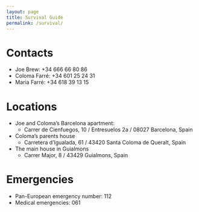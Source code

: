 ```yaml
---
layout: page
title: Survival Guide
permalink: /survival/
---
```



# Contacts

- Joe Brew: +34 666 66 80 86
- Coloma Farré: +34 601 25 24 31
- Maria Farré: +34 618 39 13 15

# Locations

- Joe and Coloma’s Barcelona apartment: 
    - Carrer de Cienfuegos, 10 / Entresuelos 2a / 08027 Barcelona, Spain
- Coloma’s parents house
    - Carretera d’Igualada, 61 / 43420 Santa Coloma de Queralt, Spain
- The main house in Guialmons
    - Carrer Major, 8 / 43429 Guialmons, Spain

# Emergencies
- Pan-European emergency number: 112
- Medical emergencies: 061

